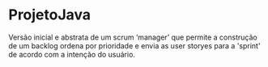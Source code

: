 # ProjetoJava 
Versão inicial e abstrata de um scrum ‘manager’ que permite a construção 
de um backlog ordena por prioridade e envia as user storyes para a 'sprint'
de acordo com a intenção do usuário.

